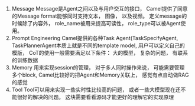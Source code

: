 1. Message
   Message是Agent之间以及与用户交互的接口， Camel提供了同意的Message format能够同时支持文本， 图像， 以及视频。
   定义message的时候除了内容外， role_name被用来提高可读性， role_type可以被Agent使用。
2. Prompt Engineering
   Camel提供的各种Task Agent(TaskSpecifyAgent, TaskPlannerAgent本质上就是不同的template model, 用户可以定义自己的模版，
   CoT的使用一般需要满足以下条件： 大的模型， 复杂的问题， 有联系的训练数据
3. Memory
   用来实现session的管理， 对于多人同时操作来说， 可能需要管理多个block, Camel比较好的把Agent和Memory关联上， 感觉有点自动做RAG的感觉
4. Tool
   Tool可以用来实现一些实时性比较高的问题， 或者一些大模型现在还不能很好的解决的问题。 这块需要看看源码才能更好的理解它的实现原理
